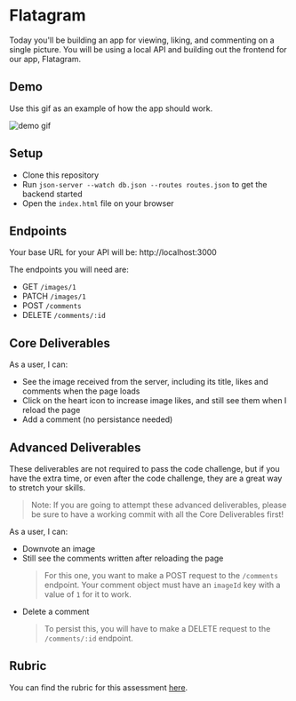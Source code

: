 # Flatagram

Today you'll be building an app for viewing, liking, and commenting on a single picture. You will be using a local API and building out the frontend for our app, Flatagram.

## Demo

Use this gif as an example of how the app should work.

![demo gif](assets/demo.gif)

## Setup

- Clone this repository
- Run `json-server --watch db.json --routes routes.json` to get the backend started
- Open the `index.html` file on your browser

## Endpoints

Your base URL for your API will be: http://localhost:3000

The endpoints you will need are:

- GET `/images/1`
- PATCH `/images/1`
- POST `/comments`
- DELETE `/comments/:id`

## Core Deliverables

As a user, I can:

- See the image received from the server, including its title, likes and comments when the page loads
- Click on the heart icon to increase image likes, and still see them when I reload the page
- Add a comment (no persistance needed)

## Advanced Deliverables

These deliverables are not required to pass the code challenge, but if you have the extra time, or even after the code challenge, they are a great way to stretch your skills.

> Note: If you are going to attempt these advanced deliverables, please be sure to have a working commit with all the Core Deliverables first!

As a user, I can:

- Downvote an image
- Still see the comments written after reloading the page
  > For this one, you want to make a POST request to the `/comments` endpoint.
  > Your comment object must have an `imageId` key with a value of `1` for it to work.
- Delete a comment
  > To persist this, you will have to make a DELETE request to the `/comments/:id` endpoint.

## Rubric

You can find the rubric for this assessment [here](https://github.com/learn-co-curriculum/se-rubrics/blob/master/module-3.md).
